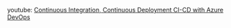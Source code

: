 youtube: [Continuous Integration, Continuous Deployment CI-CD with Azure DevOps](https://www.youtube.com/watch?v=jRgLSMlp28U&t=26s)
